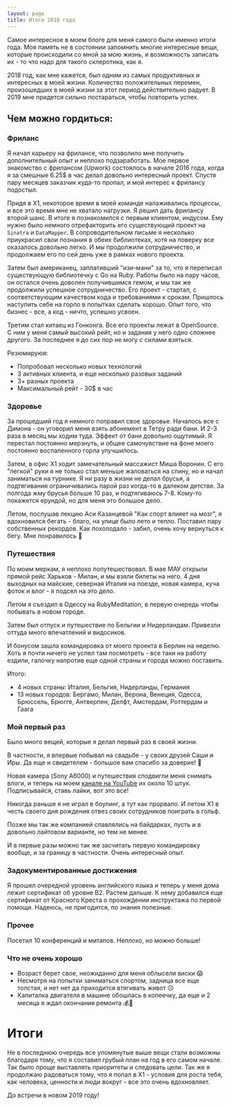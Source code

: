 ```yaml
---
layout: page
title: Итоги 2018 года
---
```


Самое интересное в моем блоге для меня самого были именно итоги года. Моя память не в состоянии запомнить многие интересные вещи, которые происходили со мной за мою жизнь, и возможность записать их - то что надо для такого склеротика, как я.

2018 год, как мне кажется, был одним из самых продуктивных и интересных в моей жизни. Количество положительных перемен, произошедших в моей жизни за этот период действительно радует. В 2019 мне придется сильно постараться, чтобы повторить успех.

<!--more-->

## Чем можно гордиться:

### Фриланс

Я начал карьеру на фрилансе, что позволило мне получить дополнительный опыт и неплохо подзаработать. Мое первое знакомство с фрилансом (Upwork) состоялось в начале 2016 года, когда я за смешные 6.25$ в час делал довольно интересный проект. Спустя пару месяцев заказчик куда-то пропал, и мой интерес к фрилансу подостыл.

Придя в Х1, некоторое время в моей команде налаживались процессы, и все это время мне не хватало нагрузки. Я решил дать фрилансу второй шанс. В итоге я познакомился с первым клиентом, индусом. Ему нужно было немного отрефакторить его существующий проект на `Sinatra` и `DataMapper`. В сопроводительном письме я несколько приукрасил свои познания в обеих библиотеках, хотя на поверку все оказалось довольно легко. И мы продолжили сотрудничество, и продолжаем его по сей день уже в рамках нового проекта.

Затем был американец, заплативший "изи-мани" за то, что я переписал существующую библиотечку с Go на Ruby. Работы было на пару часов, он остался очень доволен получившимся гемом, и мы так же продолжили успешное сотрудничество. Его проект - стартап, с соответствующим качеством кода и требованиями к срокам. Пришлось наступить себе на горло в попытках сделать хорошо. Опыт того, что бизнес - все, а код - ничто, успешно усвоен.

Третим стал китаец из Гонконга. Все его проекты лежат в OpenSource. С ним у меня самый высокий рейт, но и задания у него одно сложнее другого. За последнее я до сих пор не могу с силами взяться.

Резюмируюя:

  * Попробовал несколько новых технологий
  * 3 активных клиента, и еще несколько разовых заданий
  * 3+ разных проекта
  * Максимальный рейт - 30$ в час

### Здоровье

За прошедший год я немного поправил свое здоровье. Началось все с Димона - он уговорил меня взять абонемент в Тетру ради бани. И 2-3 раза в месяц мы ходим туда. Эффект от бани довольно ощутимый. Я перестал постоянно мерзнуть, и общее самочувствие на фоне моего постоянно воспаленного горла улучшилось.

Затем, в офис Х1 ходит замечательный массажист Миша Воронин. С его "легкой" руки я не только стал меньше жаловаться на спину, но и начал заниматься на турнике. Я ни разу в жизни не делал брусья, а подтягивания ограничивались парой раз когда-то в далеком детстве. За полгода жму брусья больше 10 раз, и подтягиваюсь 7-8. Кому-то покажется ерундой, но для меня это большое дело.

Летом, послушав лекцию Аси Казанцевой "Как спорт влияет на мозг", я вдохновился бегать - благо, на улице было лето и тепло. Поставил пару собственных рекордов. Как похолодало - забил, очень хочу вернуться к бегу. Мне понравилось 🙂

### Путешествия

По моим меркам, я неплохо попутешествовал. В мае МАУ открыли прямой рейс Харьков - Милан, и мы взяли билеты на него. 4 дня выходных на майские, северная Италия на поезде, новая камера, куча фоток и влог - я подсел на это дело.

Летом я съездил в Одессу на RubyMeditation, в первую очередь чтобы побывать в новом городе.

Затем был отпуск и путешествие по Бельгии и Нидерландам. Привезли оттуда много впечатлений и видосиков.

И бонусом зашла командировка от моего проекта в Берлин на неделю. Хоть я почти ничего не успел там посмотреть - все таки на работу ездили, галочку напротив еще одной страны и города можно поставить.

Итого:

  * 4 новых страны: Италия, Бельгия, Нидерланды, Германия
  * 13 новых городов: Бергамо, Милан, Верона, Венеция, Одесса, Брюссель, Брюгге, Антверпен, Делфт, Амстердам, Роттердам и Гаага

### Мой первый раз

Было много вещей, которые я делал первый раз в своей жизни.

В частности, я впервые побывал на свадьбе - у своих друзей Саши и Иры. Да еще и свидетелем - большое вам спасибо за доверие! 🍺

Новая камера (Sony A6000) и путешествия сподвигли меня снимать влоги, и теперь на моем [канале на YouTube](https://www.youtube.com/channel/UC_u_udKTu0vjncd8N3VPT-w?view_as=subscriber) их около 10 штук. Подписывайся, ставь лайки, вот это все!

Никогда раньше я не играл в боулинг, а тут как прорвало. И летом Х1 в честь своего дня рождения отвез своих сотрудников поиграть в гольф.

Позже мы так же компанией спавлялись на байдарках, пусть и в довольно лайтовом варианте, но тем не менее.

И в первые разы можно так же засчитать первую командировку вообще, и за границу в частности. Очень интересный опыт.

### Задокументированные достижения

Я прошел очередной уровень английского языка и теперь у меня дома лежит сертификат об уровне B2. Растем дальше.
К нему добавился еще сертификат от Красного Креста о прохождении инструктажа по первой помощи. Надеюсь, не пригодится, по знания полезные.

### Прочее

Посетил 10 конференций и митапов. Неплохо, но можно больше!

### Что не очень хорошо

* Возраст берет свое, неожиданно для меня облысели виски 😱
* Несмотря на попытки заниматься спортом, задница все еще толстая, и нет нет да приходится втягивать живот ☹️
* Капиталка двигателя в машине обошлась в копеечку, да еще и 2 месяца я ждал окончания ремонта 💰🚗

# Итоги

Не в последнюю очередь все упомянутые выше вещи стали возможны благодаря тому, что я составил грубый план на год в его самом начале. Так было проще выставлять приоритеты и следовать цели. Так же я продолжаю радоваться тому, что я попал в X1 - условия для роста тебя, как человека, ценности и люди вокруг - все это очень вдохновляет.

До встречи в новом 2019 году!
